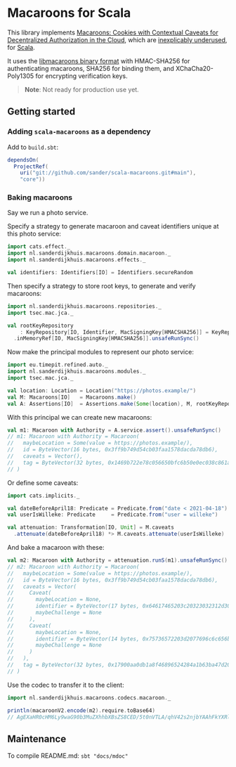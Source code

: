 # Macaroons for Scala

This library implements [Macaroons: Cookies with Contextual Caveats for Decentralized Authorization in the Cloud](https://research.google/pubs/pub41892/), which are [inexplicably underused](https://latacora.micro.blog/a-childs-garden/), for [Scala](https://www.scala-lang.org/).

It uses the [libmacaroons binary format](https://github.com/rescrv/libmacaroons/blob/master/doc/format.txt) with HMAC-SHA256 for authenticating macaroons, SHA256 for binding them, and XChaCha20-Poly1305 for encrypting verification keys.

> **Note**: Not ready for production use yet.

## Getting started

### Adding `scala-macaroons` as a dependency

Add to `build.sbt`:

```scala
dependsOn(
  ProjectRef(
    uri("git://github.com/sander/scala-macaroons.git#main"),
    "core"))
```

### Baking macaroons

Say we run a photo service.

Specify a strategy to generate macaroon and caveat identifiers unique at this photo service:

```scala
import cats.effect._
import nl.sanderdijkhuis.macaroons.domain.macaroon._
import nl.sanderdijkhuis.macaroons.effects._

val identifiers: Identifiers[IO] = Identifiers.secureRandom
```

Then specify a strategy to store root keys, to generate and verify macaroons:

```scala
import nl.sanderdijkhuis.macaroons.repositories._
import tsec.mac.jca._

val rootKeyRepository
    : KeyRepository[IO, Identifier, MacSigningKey[HMACSHA256]] = KeyRepository
  .inMemoryRef[IO, MacSigningKey[HMACSHA256]].unsafeRunSync()
```

Now make the principal modules to represent our photo service:

```scala
import eu.timepit.refined.auto._
import nl.sanderdijkhuis.macaroons.modules._
import tsec.mac.jca._

val location: Location = Location("https://photos.example/")
val M: Macaroons[IO]   = Macaroons.make()
val A: Assertions[IO]  = Assertions.make(Some(location), M, rootKeyRepository)
```

With this principal we can create new macaroons:

```scala
val m1: Macaroon with Authority = A.service.assert().unsafeRunSync()
// m1: Macaroon with Authority = Macaroon(
//   maybeLocation = Some(value = https://photos.example/),
//   id = ByteVector(16 bytes, 0x3ff9b749d54cb03faa1578dacda78db6),
//   caveats = Vector(),
//   tag = ByteVector(32 bytes, 0x1469b722e78c056650bfc6b50e0ec038c861a8f40d4875cef9bd5f613e414148)
// )
```

Or define some caveats:

```scala
import cats.implicits._

val dateBeforeApril18: Predicate = Predicate.from("date < 2021-04-18")
val userIsWilleke: Predicate     = Predicate.from("user = willeke")

val attenuation: Transformation[IO, Unit] = M.caveats
  .attenuate(dateBeforeApril18) *> M.caveats.attenuate(userIsWilleke)
```

And bake a macaroon with these:

```scala
val m2: Macaroon with Authority = attenuation.runS(m1).unsafeRunSync()
// m2: Macaroon with Authority = Macaroon(
//   maybeLocation = Some(value = https://photos.example/),
//   id = ByteVector(16 bytes, 0x3ff9b749d54cb03faa1578dacda78db6),
//   caveats = Vector(
//     Caveat(
//       maybeLocation = None,
//       identifier = ByteVector(17 bytes, 0x64617465203c20323032312d30342d3138),
//       maybeChallenge = None
//     ),
//     Caveat(
//       maybeLocation = None,
//       identifier = ByteVector(14 bytes, 0x75736572203d2077696c6c656b65),
//       maybeChallenge = None
//     )
//   ),
//   tag = ByteVector(32 bytes, 0x17900aa0db1a8f46896524284a1b63ba47d2099d6bb3eab362e07ee42c3183cb)
// )
```

Use the codec to transfer it to the client:

```scala
import nl.sanderdijkhuis.macaroons.codecs.macaroon._

println(macaroonV2.encode(m2).require.toBase64)
// AgEXaHR0cHM6Ly9waG90b3MuZXhhbXBsZS8CED/5t0nVTLA/qhV42s2njbYAAhFkYXRlIDwgMjAyMS0wNC0xOAACDnVzZXIgPSB3aWxsZWtlAAAGIBeQCqDbGo9GiWUkKEobY7pH0gmda7Pqs2LgfuQsMYPL
```

## Maintenance

To compile README.md: `sbt "docs/mdoc"`
